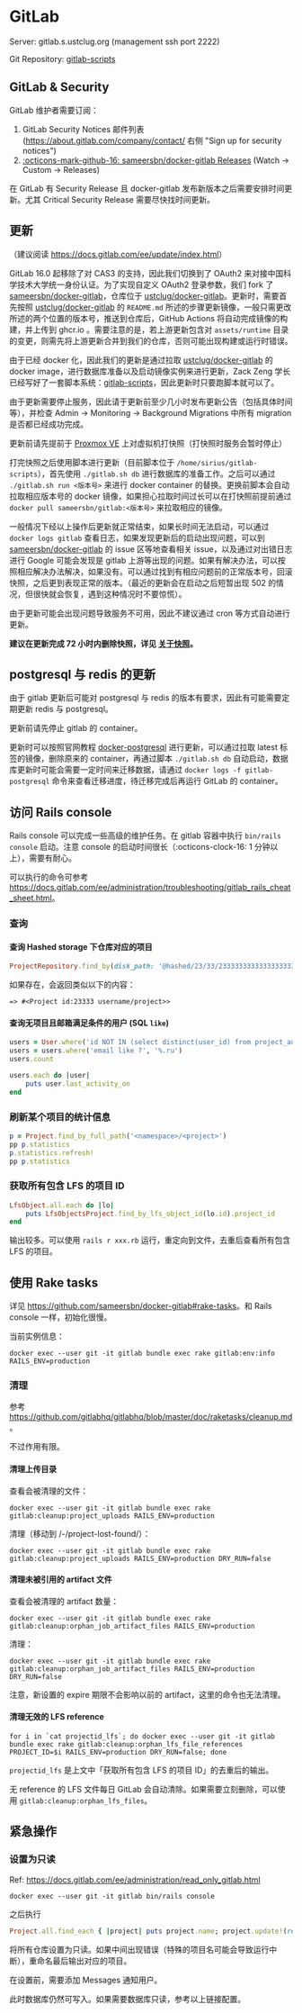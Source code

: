 # GitLab

Server: gitlab.s.ustclug.org (management ssh port 2222)

Git Repository: [gitlab-scripts](https://git.lug.ustc.edu.cn/ustclug/gitlab-scripts)

## GitLab & Security

GitLab 维护者需要订阅：

1. GitLab Security Notices 邮件列表 (<https://about.gitlab.com/company/contact/> 右侧 "Sign up for security notices")
2. [:octicons-mark-github-16: sameersbn/docker-gitlab Releases](https://github.com/sameersbn/docker-gitlab/releases) (Watch → Custom → Releases)

在 GitLab 有 Security Release 且 docker-gitlab 发布新版本之后需要安排时间更新。尤其 Critical Security Release 需要尽快找时间更新。

## 更新

（建议阅读 <https://docs.gitlab.com/ee/update/index.html>）

GitLab 16.0 起移除了对 CAS3 的支持，因此我们切换到了 OAuth2 来对接中国科学技术大学统一身份认证。为了实现自定义 OAuth2 登录参数，我们 fork 了 [sameersbn/docker-gitlab](https://github.com/sameersbn/docker-gitlab)，仓库位于 [ustclug/docker-gitlab](https://github.com/ustclug/docker-gitlab)。更新时，需要首先按照 [ustclug/docker-gitlab](https://github.com/ustclug/docker-gitlab) 的 `README.md` 所述的步骤更新镜像，一般只需更改所述的两个位置的版本号，推送到仓库后，GitHub Actions 将自动完成镜像的构建，并上传到 ghcr.io 。需要注意的是，若上游更新包含对 `assets/runtime` 目录的变更，则需先将上游更新合并到我们的仓库，否则可能出现构建或运行时错误。

由于已经 docker 化，因此我们的更新是通过拉取 [ustclug/docker-gitlab](https://github.com/ustclug/docker-gitlab) 的 docker image，进行数据库准备以及启动镜像实例来进行更新，Zack Zeng 学长已经写好了一套脚本系统：[gitlab-scripts](https://git.lug.ustc.edu.cn/ustclug/gitlab-scripts)，因此更新时只要跑脚本就可以了。

由于更新需要停止服务，因此请于更新前至少几小时发布更新公告（包括具体时间等），并检查 Admin -> Monitoring -> Background Migrations 中所有 migration 是否都已经成功完成。

更新前请先提前于 [Proxmox VE](https://pve-6.vm.ustclug.org:8006/) 上对虚拟机打快照（打快照时服务会暂时停止）

打完快照之后使用脚本进行更新（目前脚本位于 `/home/sirius/gitlab-scripts`），首先使用 `./gitlab.sh db` 进行数据库的准备工作。之后可以通过 `./gitlab.sh run <版本号>` 来进行 docker container 的替换。更换前脚本会自动拉取相应版本号的 docker 镜像，如果担心拉取时间过长可以在打快照前提前通过 `docker pull sameersbn/gitlab:<版本号>` 来拉取相应的镜像。

一般情况下经以上操作后更新就正常结束，如果长时间无法启动，可以通过 `docker logs gitlab` 查看日志，如果发现更新后的启动出现问题，可以到 [sameersbn/docker-gitlab](https://github.com/sameersbn/docker-gitlab/) 的 issue 区等地查看相关 issue，以及通过对出错日志进行 Google 可能会发现是 gitlab 上游等出现的问题。如果有解决办法，可以按照相应解决办法解决，如果没有。可以通过找到有相应问题前的正常版本号，回滚快照，之后更到表现正常的版本。（最近的更新会在启动之后短暂出现 502 的情况，但很快就会恢复，遇到这种情况时不要惊慌）。

由于更新可能会出现问题导致服务不可用，因此不建议通过 cron 等方式自动进行更新。

**建议在更新完成 72 小时内删除快照，详见 [关于快照](../infrastructure/proxmox/pve.md#about-snapshot)。**

## postgresql 与 redis 的更新

由于 gitlab 更新后可能对 postgresql 与 redis 的版本有要求，因此有可能需要定期更新 redis 与 postgresql。

更新前请先停止 gitlab 的 container。

更新时可以按照官网教程 [docker-postgresql](https://github.com/sameersbn/docker-postgresql/blob/master/README.md) 进行更新，可以通过拉取 latest 标签的镜像，删除原来的 container，再通过脚本 `./gitlab.sh db` 自动启动，数据库更新时可能会需要一定时间来迁移数据，请通过 `docker logs -f gitlab-postgresql` 命令来查看迁移进度，待迁移完成后再运行 GitLab 的 container。

## 访问 Rails console

Rails console 可以完成一些高级的维护任务。在 gitlab 容器中执行 `bin/rails console` 启动。注意 console 的启动时间很长（:octicons-clock-16: 1 分钟以上），需要有耐心。

可以执行的命令可参考 <https://docs.gitlab.com/ee/administration/troubleshooting/gitlab_rails_cheat_sheet.html>。

### 查询

#### 查询 Hashed storage 下仓库对应的项目

```ruby
ProjectRepository.find_by(disk_path: '@hashed/23/33/2333333333333333333333333333333333333333333333333333333333333333').project
```

如果存在，会返回类似以下的内容：

```
=> #<Project id:23333 username/project>>
```

#### 查询无项目且邮箱满足条件的用户 (SQL `like`)

```ruby
users = User.where('id NOT IN (select distinct(user_id) from project_authorizations)')
users = users.where('email like ?', '%.ru')
users.count

users.each do |user|
    puts user.last_activity_on
end
```

### 刷新某个项目的统计信息

```ruby
p = Project.find_by_full_path('<namespace>/<project>')
pp p.statistics
p.statistics.refresh!
pp p.statistics
```

### 获取所有包含 LFS 的项目 ID

```ruby
LfsObject.all.each do |lo|
    puts LfsObjectsProject.find_by_lfs_object_id(lo.id).project_id
end
```

输出较多。可以使用 `rails r xxx.rb` 运行，重定向到文件，去重后查看所有包含 LFS 的项目。

## 使用 Rake tasks

详见 <https://github.com/sameersbn/docker-gitlab#rake-tasks>。和 Rails console 一样，初始化很慢。

当前实例信息：

```shell
docker exec --user git -it gitlab bundle exec rake gitlab:env:info RAILS_ENV=production
```

### 清理

参考 <https://github.com/gitlabhq/gitlabhq/blob/master/doc/raketasks/cleanup.md>。

不过作用有限。

#### 清理上传目录

查看会被清理的文件：

```shell
docker exec --user git -it gitlab bundle exec rake gitlab:cleanup:project_uploads RAILS_ENV=production
```

清理（移动到 /-/project-lost-found/）：

```shell
docker exec --user git -it gitlab bundle exec rake gitlab:cleanup:project_uploads RAILS_ENV=production DRY_RUN=false
```

#### 清理未被引用的 artifact 文件

查看会被清理的 artifact 数量：

```shell
docker exec --user git -it gitlab bundle exec rake gitlab:cleanup:orphan_job_artifact_files RAILS_ENV=production
```

清理：

```shell
docker exec --user git -it gitlab bundle exec rake gitlab:cleanup:orphan_job_artifact_files RAILS_ENV=production DRY_RUN=false
```

注意，新设置的 expire 期限不会影响以前的 artifact，这里的命令也无法清理。

#### 清理无效的 LFS reference

```shell
for i in `cat projectid_lfs`; do docker exec --user git -it gitlab bundle exec rake gitlab:cleanup:orphan_lfs_file_references PROJECT_ID=$i RAILS_ENV=production DRY_RUN=false; done
```

`projectid_lfs` 是上文中「获取所有包含 LFS 的项目 ID」的去重后的输出。

无 reference 的 LFS 文件每日 GitLab 会自动清除。如果需要立刻删除，可以使用 `gitlab:cleanup:orphan_lfs_files`。

## 紧急操作

### 设置为只读

Ref: <https://docs.gitlab.com/ee/administration/read_only_gitlab.html>

```shell
docker exec --user git -it gitlab bin/rails console
```

之后执行

```ruby
Project.all.find_each { |project| puts project.name; project.update!(repository_read_only: true) }
```

将所有仓库设置为只读。如果中间出现错误（特殊的项目名可能会导致运行中断），重命名最后输出对应的项目。

在设置前，需要添加 Messages 通知用户。

此时数据库仍然可写入。如果需要数据库只读，参考以上链接配置。
